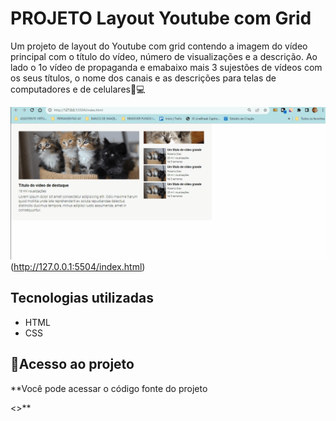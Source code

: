 # PROJETO Layout Youtube com Grid
Um projeto de layout do Youtube com grid contendo a imagem do vídeo principal com o título do vídeo, número de visualizações e a descrição. Ao lado o 1o vídeo de propaganda e emabaixo mais 3 sujestões de vídeos com os seus títulos, o nome dos canais e as descrições para telas de computadores e de celulares📲💻

<img src="./layout youtube.gif" alt="gif da lista de imagens"> (http://127.0.0.1:5504/index.html)

## Tecnologias utilizadas
- HTML
- CSS

## 📂Acesso ao projeto

**Você pode acessar o código fonte do projeto 

<>**
